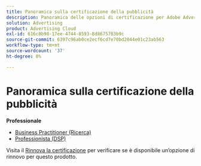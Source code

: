 ```yaml
---
title: Panoramica sulla certificazione della pubblicità
description: Panoramica delle opzioni di certificazione per Adobe Advertising
solution: Advertising
product: Advertising Cloud
exl-id: 616c8b98-17ee-4744-8593-8d8675703b9c
source-git-commit: 6397c96ab0ce2ecf6cd7e70bd2044e01c23ab563
workflow-type: tm+mt
source-wordcount: '37'
ht-degree: 0%

---
```


# Panoramica sulla certificazione della pubblicità

**Professionale**

* [Business Practitioner (Ricerca)](/help/certifications/aac/aac-search-p-business.md) <!--AD0-E501-->
* [Professionista (DSP)](/help/certifications/aac/aac-dsp-p-business.md) <!--AD0-E502-->

Visita il [Rinnova la certificazione](/help/certifications/renew.md) per verificare se è disponibile un’opzione di rinnovo per questo prodotto.
